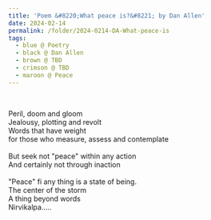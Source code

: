 ```yaml
---
title: 'Poem &#8220;What peace is?&#8221; by Dan Allen'
date: 2024-02-14
permalink: /folder/2024-0214-DA-What-peace-is
tags:
  - blue @ Poetry
  - black @ Dan Allen
  - brown @ TBD
  - crimson @ TBD
  - maroon @ Peace
---
```


<br>

<p>
Peril, doom and gloom<br>
Jealousy, plotting and revolt<br>
Words that have weight<br>
for those who measure, assess and contemplate<br>
<br>
But seek not "peace" within any action<br>
And certainly not through inaction<br>
<br>
"Peace" fi any thing is a state of being.<br>
The center of the storm<br>
A thing beyond words<br>
Nirvikalpa.....<br>
</p>